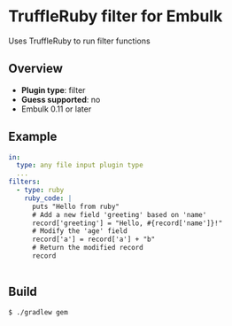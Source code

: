 # TruffleRuby filter for Embulk

Uses TruffleRuby to run filter functions

## Overview

* **Plugin type**: filter
* **Guess supported**: no
* Embulk 0.11 or later


## Example

```yaml
in:
  type: any file input plugin type
  ...
filters:
  - type: ruby
    ruby_code: |
      puts "Hello from ruby"
      # Add a new field 'greeting' based on 'name'
      record['greeting'] = "Hello, #{record['name']}!"
      # Modify the 'age' field
      record['a'] = record['a'] + "b"
      # Return the modified record
      record
   
 ```

## Build

```
$ ./gradlew gem
```


